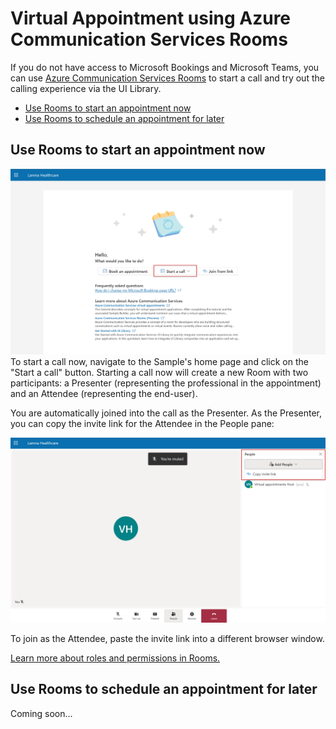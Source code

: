 # Virtual Appointment using Azure Communication Services Rooms

If you do not have access to Microsoft Bookings and Microsoft Teams, you can use [Azure Communication Services Rooms](https://learn.microsoft.com/en-us/azure/communication-services/concepts/rooms/room-concept) to start a call and try out the calling experience via the UI Library.

- [Use Rooms to start an appointment now](#start-now)
- [Use Rooms to schedule an appointment for later](#in-app-scheduler)

## <a id="start-now">Use Rooms to start an appointment now</a>

![rooms-start-a-call.png](../docs/images/rooms/rooms-start-a-call.png)
To start a call now, navigate to the Sample's home page and click on the "Start a call" button. Starting a call now will create a new Room with two participants: a Presenter (representing the professional in the appointment) and an Attendee (representing the end-user).

You are automatically joined into the call as the Presenter. As the Presenter, you can copy the invite link for the Attendee in the People pane:

![rooms-copy-invite-link.png](../docs/images/rooms/rooms-copy-invite-link.png)

To join as the Attendee, paste the invite link into a different browser window.

[Learn more about roles and permissions in Rooms.](https://learn.microsoft.com/en-us/azure/communication-services/concepts/rooms/room-concept#predefined-participant-roles-and-permissions)

## <a id="in-app-scheduler">Use Rooms to schedule an appointment for later</a>

Coming soon...
